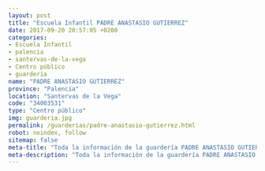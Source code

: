 ```yaml
---
layout: post
title: "Escuela Infantil PADRE ANASTASIO GUTIERREZ"
date: 2017-09-20 20:57:05 +0200
categories:
- Escuela Infantil
- palencia
- santervas-de-la-vega
- Centro público
- guarderia
name: "PADRE ANASTASIO GUTIERREZ"
province: "Palencia"
location: "Santervas de la Vega"
code: "34003531"
type: "Centro público"
img: guarderia.jpg
permalink: /guarderias/padre-anastasio-gutierrez.html
robot: noindex, follow
sitemap: false
meta-title: "Toda la información de la guardería PADRE ANASTASIO GUTIERREZ"
meta-description: "Toda la información de la guardería PADRE ANASTASIO GUTIERREZ"
---
```

